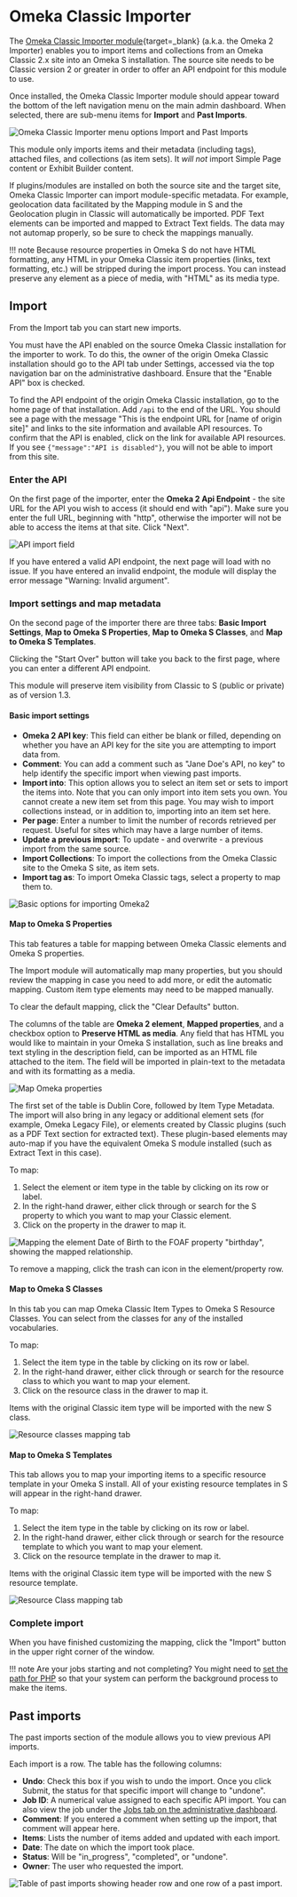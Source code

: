 # Omeka Classic Importer

The [Omeka Classic Importer module](https://omeka.org/s/modules/Omeka2Importer){target=_blank} (a.k.a. the Omeka 2 Importer) enables you to import items and collections from an Omeka Classic 2.x site into an Omeka S installation. The source site needs to be Classic version 2 or greater in order to offer an API endpoint for this module to use. 

Once installed, the Omeka Classic Importer module should appear toward the bottom of the left navigation menu on the main admin dashboard. When selected, there are sub-menu items for **Import** and **Past Imports**. 

![Omeka Classic Importer menu options Import and Past Imports](../modules/modulesfiles/o2i_menu.png)

This module only imports items and their metadata (including tags), attached files, and collections (as item sets). It *will not* import Simple Page content or Exhibit Builder content.

If plugins/modules are installed on both the source site and the target site, Omeka Classic Importer can import module-specific metadata. For example, geolocation data facilitated by the Mapping module in S and the Geolocation plugin in Classic will automatically be imported. PDF Text elements can be imported and mapped to Extract Text fields. The data may not automap properly, so be sure to check the mappings manually.

!!! note
	Because resource properties in Omeka S do not have HTML formatting, any HTML in your Omeka Classic item properties (links, text formatting, etc.) will be stripped during the import process. You can instead preserve any element as a piece of media, with "HTML" as its media type.

## Import

From the Import tab you can start new imports. 

You must have the API enabled on the source Omeka Classic installation for the importer to work. To do this, the owner of the origin Omeka Classic installation should go to the API tab under Settings, accessed via the top navigation bar on the administrative dashboard. Ensure that the "Enable API" box is checked.

To find the API endpoint of the origin Omeka Classic installation, go to the home page of that installation. Add `/api` to the end of the URL. You should see a page with the message "This is the endpoint URL for [name of origin site]" and links to the site information and available API resources. To confirm that the API is enabled, click on the link for available API resources. If you see `{"message":"API is disabled"}`, you will not be able to import from this site.

### Enter the API
On the first page of the importer, enter the **Omeka 2 Api Endpoint** - the site URL for the API you wish to access (it should end with "api"). Make sure you enter the full URL, beginning with "http", otherwise the importer will not be able to access the items at that site. Click "Next".

![API import field](../modules/modulesfiles/o2i_enterapi.png)

If you have entered a valid API endpoint, the next page will load with no issue. If you have entered an invalid endpoint, the module will display the error message "Warning: Invalid argument".

### Import settings and map metadata
On the second page of the importer there are three tabs: **Basic Import Settings**, **Map to Omeka S Properties**, **Map to Omeka S Classes**, and **Map to Omeka S Templates**. 

Clicking the "Start Over" button will take you back to the first page, where you can enter a different API endpoint.

This module will preserve item visibility from Classic to S (public or private) as of version 1.3. 

#### Basic import settings
* **Omeka 2 API key**: This field can either be blank or filled, depending on whether you have an API key for the site you are attempting to import data from.  
* **Comment**: You can add a comment such as "Jane Doe's API, no key" to help identify the specific import when viewing past imports.  
* **Import into**: This option allows you to select an item set or sets to import the items into. Note that you can only import into item sets you own. You cannot create a new item set from this page. You may wish to import collections instead, or in addition to, importing into an item set here.
* **Per page**: Enter a number to limit the number of records retrieved per request. Useful for sites which may have a large number of items.
* **Update a previous import**: To update - and overwrite - a previous import from the same source.
* **Import Collections**: To import the collections from the Omeka Classic site to the Omeka S site, as item sets.
* **Import tag as**: To import Omeka Classic tags, select a property to map them to.

![Basic options for importing Omeka2](../modules/modulesfiles/o2i_basic.png)

#### Map to Omeka S Properties
This tab features a table for mapping between Omeka Classic elements and Omeka S properties. 

The Import module will automatically map many properties, but you should review the mapping in case you need to add more, or edit the automatic mapping. Custom item type elements may need to be mapped manually. 

To clear the default mapping, click the "Clear Defaults" button. 

The columns of the table are **Omeka 2 element**, **Mapped properties**, and a checkbox option to **Preserve HTML as media**. Any field that has HTML you would like to maintain in your Omeka S installation, such as line breaks and text styling in the description field, can be imported as an HTML file attached to the item. The field will be imported in plain-text to the metadata and with its formatting as a media.

![Map Omeka properties](../modules/modulesfiles/o2i_mapprop.png)

The first set of the table is Dublin Core, followed by Item Type Metadata. The import will also bring in any legacy or additional element sets (for example, Omeka Legacy File), or elements created by Classic plugins (such as a PDF Text section for extracted text). These plugin-based elements may auto-map if you have the equivalent Omeka S module installed (such as Extract Text in this case). 

To map:

1. Select the element or item type in the table by clicking on its row or label.
1. In the right-hand drawer, either click through or search for the S property to which you want to map your Classic element. 
1. Click on the property in the drawer to map it. 

![Mapping the element Date of Birth to the FOAF property "birthday", showing the mapped relationship.](../modules/modulesfiles/o2i_mapping.png)

To remove a mapping, click the trash can icon in the element/property row.

#### Map to Omeka S Classes
In this tab you can map Omeka Classic Item Types to Omeka S Resource Classes. You can select from the classes for any of the installed vocabularies.  

To map:

1. Select the item type in the table by clicking on its row or label.
1. In the right-hand drawer, either click through or search for the resource class to which you want to map your element. 
1. Click on the resource class in the drawer to map it.

Items with the original Classic item type will be imported with the new S class. 

![Resource classes mapping tab](../modules/modulesfiles/o2i_mapclass.png)

#### Map to Omeka S Templates

This tab allows you to map your importing items to a specific resource template in your Omeka S install. All of your existing resource templates in S will appear in the right-hand drawer. 

To map:

1. Select the item type in the table by clicking on its row or label.
1. In the right-hand drawer, either click through or search for the resource template to which you want to map your element. 
1. Click on the resource template in the drawer to map it.

Items with the original Classic item type will be imported with the new S resource template.

![Resource Class mapping tab](../modules/modulesfiles/o2i_mapresource.png)

### Complete import
When you have finished customizing the mapping, click the "Import" button in the upper right corner of the window.

!!! note
	Are your jobs starting and not completing? You might need to [set the path for PHP](../configuration.md#php-path) so that your system can perform the background process to make the items.

## Past imports

The past imports section of the module allows you to view previous API imports.

Each import is a row. The table has the following columns:

* **Undo**: Check this box if you wish to undo the import. Once you click Submit, the status for that specific import will change to "undone".    
* **Job ID**: A numerical value assigned to each specific API import. You can also view the job under the [Jobs tab on the administrative dashboard](../admin/jobs.md).  
* **Comment**: If you entered a comment when setting up the import, that comment will appear here.
* **Items**: Lists the number of items added and updated with each import.   
* **Date**: The date on which the import took place.   
* **Status**: Will be "in_progress", "completed", or "undone".  
* **Owner**: The user who requested the import.

![Table of past imports showing header row and one row of a past import.](../modules/modulesfiles/o2i_past.png)
